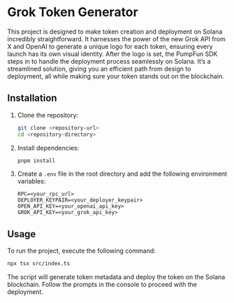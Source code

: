 # Grok Token Generator

This project is designed to make token creation and deployment on Solana incredibly straightforward. It harnesses the power of the new Grok API from X and OpenAI to generate a unique logo for each token, ensuring every launch has its own visual identity. After the logo is set, the PumpFun SDK steps in to handle the deployment process seamlessly on Solana. It’s a streamlined solution, giving you an efficient path from design to deployment, all while making sure your token stands out on the blockchain.

## Installation

1. Clone the repository:
   ```bash
   git clone <repository-url>
   cd <repository-directory>
   ```

2. Install dependencies:
   ```bash
   pnpm install
   ```

3. Create a `.env` file in the root directory and add the following environment variables:
   ```
   RPC=<your_rpc_url>
   DEPLOYER_KEYPAIR=<your_deployer_keypair>
   OPEN_API_KEY=<your_openai_api_key>
   GROK_API_KEY=<your_grok_api_key>
   ```

## Usage

To run the project, execute the following command:
```bash
npx tsx src/index.ts
```

The script will generate token metadata and deploy the token on the Solana blockchain. Follow the prompts in the console to proceed with the deployment.
